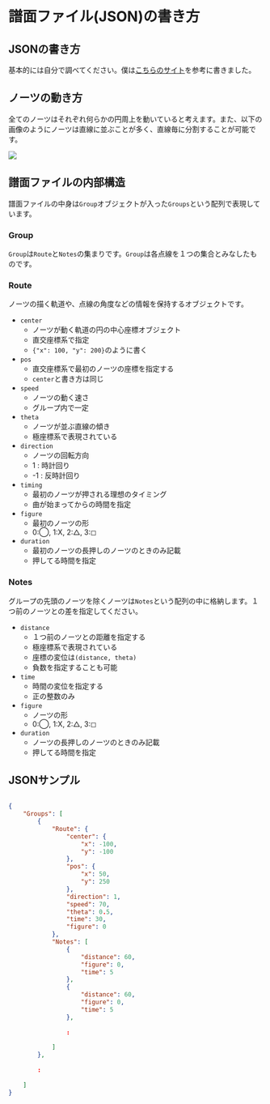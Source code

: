 # 譜面ファイル(JSON)の書き方

## JSONの書き方

基本的には自分で調べてください。僕は[こちらのサイト](http://www.trident-game.com/blog/2015/10/14/%E3%80%90%E8%BC%AA%E8%AC%9B%E3%80%91json%E3%81%AE%E6%9B%B8%E3%81%8D%E6%96%B9/)を参考に書きました。

## ノーツの動き方

全てのノーツはそれぞれ何らかの円周上を動いていると考えます。また、以下の画像のようにノーツは直線に並ぶことが多く、直線毎に分割することが可能です。

![](/Users/fms_eraser/Downloads/diva.jpg)

## 譜面ファイルの内部構造

譜面ファイルの中身は`Group`オブジェクトが入った`Groups`という配列で表現しています。

### Group

`Group`は`Route`と`Notes`の集まりです。`Group`は各点線を１つの集合とみなしたものです。

### Route

ノーツの描く軌道や、点線の角度などの情報を保持するオブジェクトです。

- `center`
	- ノーツが動く軌道の円の中心座標オブジェクト
	- 直交座標系で指定
	- `{"x": 100, "y": 200}`のように書く
- `pos`
	- 直交座標系で最初のノーツの座標を指定する
	- `center`と書き方は同じ
- `speed`
	- ノーツの動く速さ
	- グループ内で一定
- `theta`
	- ノーツが並ぶ直線の傾き
	- 極座標系で表現されている
- `direction`
	- ノーツの回転方向
	- 1 : 時計回り
	- -1 : 反時計回り
- `timing`
	- 最初のノーツが押される理想のタイミング
	- 曲が始まってからの時間を指定
- `figure`
	- 最初のノーツの形
	- 0:◯, 1:X, 2:△, 3:◻
- `duration`
	- 最初のノーツの長押しのノーツのときのみ記載
	- 押してる時間を指定

### Notes

グループの先頭のノーツを除くノーツは`Notes`という配列の中に格納します。１つ前のノーツとの差を指定してください。

- `distance`
	- １つ前のノーツとの距離を指定する
	- 極座標系で表現されている
	- 座標の変位は`(distance, theta)`
	- 負数を指定することも可能
- `time`
	- 時間の変位を指定する
	- 正の整数のみ
- `figure`
	- ノーツの形
	- 0:◯, 1:X, 2:△, 3:◻
- `duration`
	- ノーツの長押しのノーツのときのみ記載
	- 押してる時間を指定

## JSONサンプル

```json

{
    "Groups": [
        {
            "Route": {
                "center": {
                    "x": -100, 
                    "y": -100
                }, 
                "pos": {
                    "x": 50, 
                    "y": 250
                }, 
                "direction": 1, 
                "speed": 70, 
                "theta": 0.5,
                "time": 30,
                "figure": 0
            }, 
            "Notes": [
                {
                    "distance": 60, 
                    "figure": 0, 
                    "time": 5
                }, 
                {
                    "distance": 60, 
                    "figure": 0, 
                    "time": 5
                },
                
                :
                
            ]
        },
        
        :
        
    ]
}
```